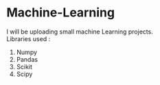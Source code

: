 # Machine-Learning
I will be uploading small machine Learning projects.<br>
Libraries used : 
1. Numpy
2. Pandas
3. Scikit
4. Scipy
